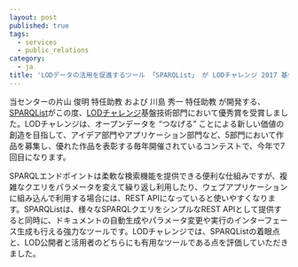 ```yaml
---
layout: post
published: true
tags:
  - services
  - public_relations
category:
  - ja
title: 'LODデータの活用を促進するツール 「SPARQList」 が LODチャレンジ 2017 基盤技術部門で優秀賞を受賞しました'
---
```

当センターの片山 俊明 特任助教 および 川島 秀一 特任助教 が開発する、[SPARQList](http://idea.linkdata.org/idea/idea1s2461i)がこの度、[LODチャレンジ](http://2017.lodc.jp/)基盤技術部門において優秀賞を受賞しました。LODチャレンジは、オープンデータを “つなげる” ことによる新しい価値の創造を目指して、アイデア部門やアプリケーション部門など、5部門において作品を募集し、優れた作品を表彰する毎年開催されているコンテストで、今年で7回目になります。
 
SPARQLエンドポイントは柔軟な検索機能を提供できる便利な仕組みですが、複雑なクエリをパラメータを変えて繰り返し利用したり、ウェブアプリケーションに組み込んで利用する場合には、REST APIになっていると使いやすくなります。SPARQListは、様々なSPARQLクエリをシンプルなREST APIとして提供すると同時に、ドキュメントの自動生成やパラメータ変更や実行のインターフェース生成も行える強力なツールです。LODチャレンジでは、SPARQListの着眼点と、LOD公開者と活用者のどちらにも有用なツールである点を評価していただきました。